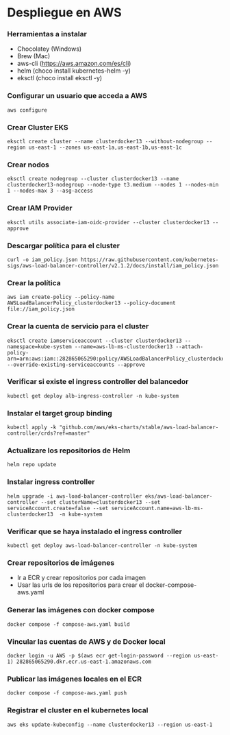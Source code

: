 # Despliegue en AWS

### Herramientas a instalar

- Chocolatey (Windows)
- Brew (Mac)
- aws-cli (https://aws.amazon.com/es/cli)
- helm (choco install kubernetes-helm -y)
- eksctl (choco install eksctl -y)

### Configurar un usuario que acceda a AWS

```
aws configure
```

### Crear Cluster EKS

```
eksctl create cluster --name clusterdocker13 --without-nodegroup --region us-east-1 --zones us-east-1a,us-east-1b,us-east-1c
```

### Crear nodos

```
eksctl create nodegroup --cluster clusterdocker13 --name clusterdocker13-nodegroup --node-type t3.medium --nodes 1 --nodes-min 1 --nodes-max 3 --asg-access
```

### Crear IAM Provider

```
eksctl utils associate-iam-oidc-provider --cluster clusterdocker13 --approve
```

### Descargar política para el cluster

```
curl -o iam_policy.json https://raw.githubusercontent.com/kubernetes-sigs/aws-load-balancer-controller/v2.1.2/docs/install/iam_policy.json
```

### Crear la política

```
aws iam create-policy --policy-name AWSLoadBalancerPolicy_clusterdocker13 --policy-document file://iam_policy.json
```

### Crear la cuenta de servicio para el cluster

```
eksctl create iamserviceaccount --cluster clusterdocker13 --namespace=kube-system --name=aws-lb-ms-clusterdocker13 --attach-policy-arn=arn:aws:iam::282865065290:policy/AWSLoadBalancerPolicy_clusterdocker13 --override-existing-serviceaccounts --approve
```

### Verificar si existe el ingress controller del balancedor

```
kubectl get deploy alb-ingress-controller -n kube-system
```

### Instalar el target group binding

```
kubectl apply -k "github.com/aws/eks-charts/stable/aws-load-balancer-controller/crds?ref=master"
```

### Actualizare los repositorios de Helm

```
helm repo update
```

### Instalar ingress controller

```
helm upgrade -i aws-load-balancer-controller eks/aws-load-balancer-controller --set clusterName=clusterdocker13 --set serviceAccount.create=false --set serviceAccount.name=aws-lb-ms-clusterdocker13  -n kube-system
```

### Verificar que se haya instalado el ingress controller

```
kubectl get deploy aws-load-balancer-controller -n kube-system
```

### Crear repositorios de imágenes

- Ir a ECR y crear repositorios por cada imagen
- Usar las urls de los repositorios para crear el docker-compose-aws.yaml

### Generar las imágenes con docker compose

```
docker compose -f compose-aws.yaml build
```

### Vincular las cuentas de AWS y de Docker local

```
docker login -u AWS -p $(aws ecr get-login-password --region us-east-1) 282865065290.dkr.ecr.us-east-1.amazonaws.com
```

### Publicar las imágenes locales en el ECR

```
docker compose -f compose-aws.yaml push
```

### Registrar el cluster en el kubernetes local

```
aws eks update-kubeconfig --name clusterdocker13 --region us-east-1
```
